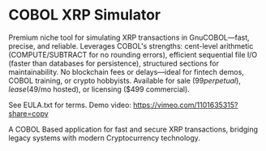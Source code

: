 # COBOL XRP Simulator

Premium niche tool for simulating XRP transactions in GnuCOBOL—fast, precise, and reliable. Leverages COBOL's strengths: cent-level arithmetic (COMPUTE/SUBTRACT for no rounding errors), efficient sequential file I/O (faster than databases for persistence), structured sections for maintainability. No blockchain fees or delays—ideal for fintech demos, COBOL training, or crypto hobbyists. Available for sale ($99 perpetual), lease ($49/mo hosted), or licensing ($499 commercial).

See EULA.txt for terms. Demo video: https://vimeo.com/1101635315?share=copy

A COBOL Based application for fast and secure XRP transactions, bridging legacy systems with modern Cryptocurrency technology.
